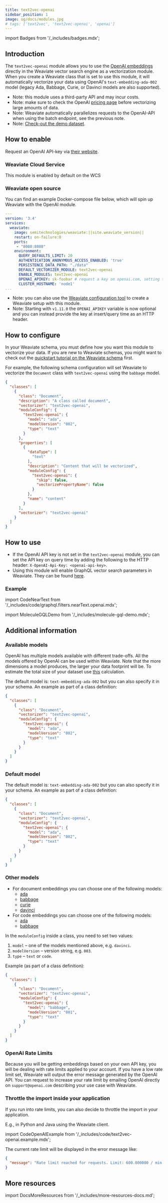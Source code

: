 ```yaml
---
title: text2vec-openai
sidebar_position: 1
image: og/docs/modules.jpg
# tags: ['text2vec', 'text2vec-openai', 'openai']
---
```

import Badges from '/_includes/badges.mdx';

<Badges/>

## Introduction

The `text2vec-openai` module allows you to use the [OpenAI embeddings](https://beta.openai.com/docs/guides/embeddings) directly in the Weaviate vector search engine as a vectorization module. When you create a Weaviate class that is set to use this module, it will automatically vectorize your data using OpenAI's `text-embedding-ada-002` model (legacy Ada, Babbage, Curie, or Davinci models are also supported).

* Note: this module uses a third-party API and may incur costs.
* Note: make sure to check the OpenAI [pricing page](https://openai.com/api/pricing/) before vectorizing large amounts of data.
* Note: Weaviate automatically parallelizes requests to the OpenAI-API when using the batch endpoint, see the previous note.
* Note: [Check-out the demo dataset](https://github.com/weaviate/DEMO-text2vec-openai).

## How to enable

Request an OpenAI API-key via [their website](https://openai.com/api/).

### Weaviate Cloud Service

This module is enabled by default on the WCS

### Weaviate open source

You can find an example Docker-compose file below, which will spin up Weaviate with the OpenAI module.

```yaml
---
version: '3.4'
services:
  weaviate:
    image: semitechnologies/weaviate:||site.weaviate_version||
    restart: on-failure:0
    ports:
     - "8080:8080"
    environment:
      QUERY_DEFAULTS_LIMIT: 20
      AUTHENTICATION_ANONYMOUS_ACCESS_ENABLED: 'true'
      PERSISTENCE_DATA_PATH: "./data"
      DEFAULT_VECTORIZER_MODULE: text2vec-openai
      ENABLE_MODULES: text2vec-openai
      OPENAI_APIKEY: sk-foobar # request a key on openai.com, setting this parameter is optional, you can also provide the API key on runtime
      CLUSTER_HOSTNAME: 'node1'
...
```

* Note: you can also use the [Weaviate configuration tool](/developers/weaviate/installation/docker-compose.md#configurator) to create a Weaviate setup with this module.
* Note: Starting with `v1.11.0` the `OPENAI_APIKEY` variable is now optional and you can instead provide the key at insert/query time as an HTTP header.

## How to configure

In your Weaviate schema, you must define how you want this module to vectorize your data. If you are new to Weaviate schemas, you might want to check out the [quickstart tutorial on the Weaviate schema](/developers/weaviate/quickstart/schema.md) first.

For example, the following schema configuration will set Weaviate to vectorize the `Document` class with `text2vec-openai` using the `babbage` model.

```json
{
  "classes": [
    {
      "class": "Document",
      "description": "A class called document",
      "vectorizer": "text2vec-openai",
      "moduleConfig": {
        "text2vec-openai": {
          "model": "ada",
          "modelVersion": "002",
          "type": "text"
        }
      },
      "properties": [
        {
          "dataType": [
            "text"
          ],
          "description": "Content that will be vectorized",
          "moduleConfig": {
            "text2vec-openai": {
              "skip": false,
              "vectorizePropertyName": false
            }
          },
          "name": "content"
        }
      ],
      "vectorizer": "text2vec-openai"
    }
  ]
}
```

## How to use

* If the OpenAI API key is not set in the `text2vec-​openai` module, you can set the API key on query time by adding the following to the HTTP header: `X-OpenAI-Api-Key: <openai-api-key>`.
* Using this module will enable GraphQL vector search parameters in Weaviate. They can be found [here](/developers/weaviate/api/graphql/vector-search-parameters.md#neartext).

### Example

import CodeNearText from '/_includes/code/graphql.filters.nearText.openai.mdx';

<CodeNearText />

import MoleculeGQLDemo from '/_includes/molecule-gql-demo.mdx';

<MoleculeGQLDemo query='%7B%0D%0A++Get%7B%0D%0A++++Publication%28%0D%0A++++++nearText%3A+%7B%0D%0A++++++++concepts%3A+%5B%22fashion%22%5D%2C%0D%0A++++++++certainty%3A+0.7%2C%0D%0A++++++++moveAwayFrom%3A+%7B%0D%0A++++++++++concepts%3A+%5B%22finance%22%5D%2C%0D%0A++++++++++force%3A+0.45%0D%0A++++++++%7D%2C%0D%0A++++++++moveTo%3A+%7B%0D%0A++++++++++concepts%3A+%5B%22haute+couture%22%5D%2C%0D%0A++++++++++force%3A+0.85%0D%0A++++++++%7D%0D%0A++++++%7D%0D%0A++++%29%7B%0D%0A++++++name%0D%0A++++++_additional+%7B%0D%0A++++++++certainty%0D%0A++++++%7D%0D%0A++++%7D%0D%0A++%7D%0D%0A%7D'/>

## Additional information

### Available models

OpenAI has multiple models available with different trade-offs. All the models offered by OpenAI can be used within Weaviate. Note that the more dimensions a model produces, the larger your data footprint will be. To estimate the total size of your dataset use [this](/developers/weaviate/concepts/resources.md#an-example-calculation) calculation.

The default model is: `text-embedding-ada-002` but you can also specify it in your schema. An example as part of a class definition:

```json
{
  "classes": [
    {
      "class": "Document",
      "vectorizer": "text2vec-openai",
      "moduleConfig": {
        "text2vec-openai": {
          "model": "ada",
          "modelVersion": "002",
          "type": "text"
        }
      }
    }
  ]
}
```

### Default model

The default model is: `text-embedding-ada-002` but you can also specify it in your schema. An example as part of a class definition:

```json
{
  "classes": [
    {
      "class": "Document",
      "vectorizer": "text2vec-openai",
      "moduleConfig": {
        "text2vec-openai": {
          "model": "ada",
          "modelVersion": "002",
          "type": "text"
        }
      }
    }
  ]
}
```

### Other models

* For document embeddings you can choose one of the following models:
  * [ada](https://beta.openai.com/docs/engines/ada)
  * [babbage](https://beta.openai.com/docs/engines/babbage)
  * [curie](https://beta.openai.com/docs/engines/curie)
  * [davinci](https://beta.openai.com/docs/engines/davinci)
* For code embeddings you can choose one of the following models:
  * [ada](https://beta.openai.com/docs/engines/ada)
  * [babbage](https://beta.openai.com/docs/engines/babbage)

In the `moduleConfig` inside a class, you need to set two values:

1. `model` – one of the models mentioned above, e.g. `davinci`.
2. `modelVersion` – version string, e.g. `003`.
3. `type` – `text` or `code`.

Example (as part of a class definition):

```json
{
  "classes": [
    {
      "class": "Document",
      "vectorizer": "text2vec-openai",
      "moduleConfig": {
        "text2vec-openai": {
          "model": "babbage",
          "modelVersion": "001",
          "type": "text"
        }
      }
    }
  ]
}
```

### OpenAI Rate Limits

Because you will be getting embeddings based on your own API key, you will be dealing with rate limits applied to your account. If you have a low rate limit set, Weaviate will output the error message generated by the OpenAI API. You can request to increase your rate limit by emailing OpenAI directly on `support@openai.com` describing your use case with Weaviate.

### Throttle the import inside your application

If you run into rate limits, you can also decide to throttle the import in your application.

E.g., in Python and Java using the Weaviate client.

import CodeOpenAIExample from '/_includes/code/text2vec-openai.example.mdx';

<CodeOpenAIExample />

The current rate limit will be displayed in the error message like: 

```json
{
  "message": "Rate limit reached for requests. Limit: 600.000000 / min. Current: 1024.000000 / min. Contact support@openai.com if you continue to have issues."
}
```

## More resources

import DocsMoreResources from '/_includes/more-resources-docs.md';

<DocsMoreResources />
